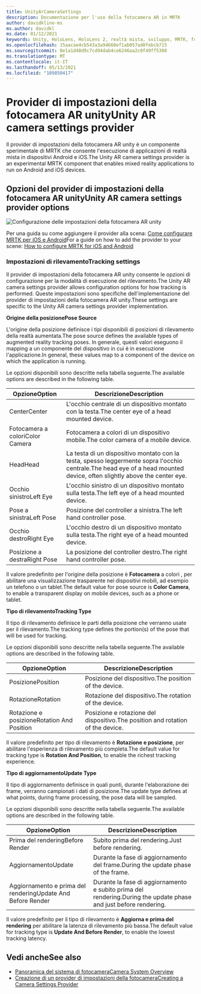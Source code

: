 ```yaml
---
title: UnityArCameraSettings
description: Documentazione per l'uso della fotocamera AR in MRTK
author: davidkline-ms
ms.author: davidkl
ms.date: 01/12/2021
keywords: Unity, HoloLens, HoloLens 2, realtà mista, sviluppo, MRTK, fotocamera AR,
ms.openlocfilehash: 15aacae4cb543a3a94660ef1ab057ad0febcb715
ms.sourcegitcommit: 8e1a1d48d9c7cd94dab4ce6246aa2c0f49ff5308
ms.translationtype: MT
ms.contentlocale: it-IT
ms.lasthandoff: 05/13/2021
ms.locfileid: "109850417"
---
```

# <a name="unity-ar-camera-settings-provider"></a><span data-ttu-id="b8b3f-104">Provider di impostazioni della fotocamera AR unity</span><span class="sxs-lookup"><span data-stu-id="b8b3f-104">Unity AR camera settings provider</span></span>

<span data-ttu-id="b8b3f-105">Il provider di impostazioni della fotocamera AR unity è un componente sperimentale di MRTK che consente l'esecuzione di applicazioni di realtà mista in dispositivi Android e iOS.</span><span class="sxs-lookup"><span data-stu-id="b8b3f-105">The Unity AR camera settings provider is an experimental MRTK component that enables mixed reality applications to run on Android and iOS devices.</span></span>

## <a name="unity-ar-camera-settings-provider-options"></a><span data-ttu-id="b8b3f-106">Opzioni del provider di impostazioni della fotocamera AR unity</span><span class="sxs-lookup"><span data-stu-id="b8b3f-106">Unity AR camera settings provider options</span></span>

![Configurazione delle impostazioni della fotocamera AR unity](../images/camera-system/UnityArSettingsConfiguration.png)

<span data-ttu-id="b8b3f-108">Per una guida su come aggiungere il provider alla scena: [Come configurare MRTK per iOS e Android](../../supported-devices/using-ar-foundation.md)</span><span class="sxs-lookup"><span data-stu-id="b8b3f-108">For a guide on how to add the provider to your scene: [How to configure MRTK for iOS and Android](../../supported-devices/using-ar-foundation.md)</span></span>

### <a name="tracking-settings"></a><span data-ttu-id="b8b3f-109">Impostazioni di rilevamento</span><span class="sxs-lookup"><span data-stu-id="b8b3f-109">Tracking settings</span></span>

<span data-ttu-id="b8b3f-110">Il provider di impostazioni della fotocamera AR unity consente le opzioni di configurazione per la modalità di esecuzione del rilevamento.</span><span class="sxs-lookup"><span data-stu-id="b8b3f-110">The Unity AR camera settings provider allows configuration options for how tracking is performed.</span></span> <span data-ttu-id="b8b3f-111">Queste impostazioni sono specifiche dell'implementazione del provider di impostazioni della fotocamera AR unity.</span><span class="sxs-lookup"><span data-stu-id="b8b3f-111">These settings are specific to the Unity AR camera settings provider implementation.</span></span>

<span data-ttu-id="b8b3f-112">**Origine della posizione**</span><span class="sxs-lookup"><span data-stu-id="b8b3f-112">**Pose Source**</span></span>

<span data-ttu-id="b8b3f-113">L'origine della posizione definisce i tipi disponibili di posizioni di rilevamento della realtà aumentata.</span><span class="sxs-lookup"><span data-stu-id="b8b3f-113">The pose source defines the available types of augmented reality tracking poses.</span></span> <span data-ttu-id="b8b3f-114">In generale, questi valori eseguono il mapping a un componente del dispositivo in cui è in esecuzione l'applicazione.</span><span class="sxs-lookup"><span data-stu-id="b8b3f-114">In general, these values map to a component of the device on which the application is running.</span></span>

<span data-ttu-id="b8b3f-115">Le opzioni disponibili sono descritte nella tabella seguente.</span><span class="sxs-lookup"><span data-stu-id="b8b3f-115">The available options are described in the following table.</span></span>

| <span data-ttu-id="b8b3f-116">Opzione</span><span class="sxs-lookup"><span data-stu-id="b8b3f-116">Option</span></span> | <span data-ttu-id="b8b3f-117">Descrizione</span><span class="sxs-lookup"><span data-stu-id="b8b3f-117">Description</span></span> |
| --- | --- |
| <span data-ttu-id="b8b3f-118">Center</span><span class="sxs-lookup"><span data-stu-id="b8b3f-118">Center</span></span> | <span data-ttu-id="b8b3f-119">L'occhio centrale di un dispositivo montato con la testa.</span><span class="sxs-lookup"><span data-stu-id="b8b3f-119">The center eye of a head mounted device.</span></span> |
| <span data-ttu-id="b8b3f-120">Fotocamera a colori</span><span class="sxs-lookup"><span data-stu-id="b8b3f-120">Color Camera</span></span> | <span data-ttu-id="b8b3f-121">Fotocamera a colori di un dispositivo mobile.</span><span class="sxs-lookup"><span data-stu-id="b8b3f-121">The color camera of a mobile device.</span></span> |
| <span data-ttu-id="b8b3f-122">Head</span><span class="sxs-lookup"><span data-stu-id="b8b3f-122">Head</span></span> | <span data-ttu-id="b8b3f-123">La testa di un dispositivo montato con la testa, spesso leggermente sopra l'occhio centrale.</span><span class="sxs-lookup"><span data-stu-id="b8b3f-123">The head eye of a head mounted device, often slightly above the center eye.</span></span> |
| <span data-ttu-id="b8b3f-124">Occhio sinistro</span><span class="sxs-lookup"><span data-stu-id="b8b3f-124">Left Eye</span></span> | <span data-ttu-id="b8b3f-125">L'occhio sinistro di un dispositivo montato sulla testa.</span><span class="sxs-lookup"><span data-stu-id="b8b3f-125">The left eye of a head mounted device.</span></span> |
| <span data-ttu-id="b8b3f-126">Pose a sinistra</span><span class="sxs-lookup"><span data-stu-id="b8b3f-126">Left Pose</span></span> | <span data-ttu-id="b8b3f-127">Posizione del controller a sinistra.</span><span class="sxs-lookup"><span data-stu-id="b8b3f-127">The left hand controller pose.</span></span> |
| <span data-ttu-id="b8b3f-128">Occhio destro</span><span class="sxs-lookup"><span data-stu-id="b8b3f-128">Right Eye</span></span> | <span data-ttu-id="b8b3f-129">L'occhio destro di un dispositivo montato sulla testa.</span><span class="sxs-lookup"><span data-stu-id="b8b3f-129">The right eye of a head mounted device.</span></span> |
| <span data-ttu-id="b8b3f-130">Posizione a destra</span><span class="sxs-lookup"><span data-stu-id="b8b3f-130">Right Pose</span></span> | <span data-ttu-id="b8b3f-131">La posizione del controller destro.</span><span class="sxs-lookup"><span data-stu-id="b8b3f-131">The right hand controller pose.</span></span> |

<span data-ttu-id="b8b3f-132">Il valore predefinito per l'origine della posizione è **Fotocamera** a colori , per abilitare una visualizzazione trasparente nei dispositivi mobili, ad esempio un telefono o un tablet.</span><span class="sxs-lookup"><span data-stu-id="b8b3f-132">The default value for pose source is **Color Camera**, to enable a transparent display on mobile devices, such as a phone or tablet.</span></span>

<span data-ttu-id="b8b3f-133">**Tipo di rilevamento**</span><span class="sxs-lookup"><span data-stu-id="b8b3f-133">**Tracking Type**</span></span>

<span data-ttu-id="b8b3f-134">Il tipo di rilevamento definisce le parti della posizione che verranno usate per il rilevamento.</span><span class="sxs-lookup"><span data-stu-id="b8b3f-134">The tracking type defines the portion(s) of the pose that will be used for tracking.</span></span>

<span data-ttu-id="b8b3f-135">Le opzioni disponibili sono descritte nella tabella seguente.</span><span class="sxs-lookup"><span data-stu-id="b8b3f-135">The available options are described in the following table.</span></span>

| <span data-ttu-id="b8b3f-136">Opzione</span><span class="sxs-lookup"><span data-stu-id="b8b3f-136">Option</span></span> | <span data-ttu-id="b8b3f-137">Descrizione</span><span class="sxs-lookup"><span data-stu-id="b8b3f-137">Description</span></span> |
| --- | --- |
| <span data-ttu-id="b8b3f-138">Posizione</span><span class="sxs-lookup"><span data-stu-id="b8b3f-138">Position</span></span> | <span data-ttu-id="b8b3f-139">Posizione del dispositivo.</span><span class="sxs-lookup"><span data-stu-id="b8b3f-139">The position of the device.</span></span> |
| <span data-ttu-id="b8b3f-140">Rotazione</span><span class="sxs-lookup"><span data-stu-id="b8b3f-140">Rotation</span></span> | <span data-ttu-id="b8b3f-141">Rotazione del dispositivo.</span><span class="sxs-lookup"><span data-stu-id="b8b3f-141">The rotation of the device.</span></span> |
| <span data-ttu-id="b8b3f-142">Rotazione e posizione</span><span class="sxs-lookup"><span data-stu-id="b8b3f-142">Rotation And Position</span></span> | <span data-ttu-id="b8b3f-143">Posizione e rotazione del dispositivo.</span><span class="sxs-lookup"><span data-stu-id="b8b3f-143">The position and rotation of the device.</span></span> |

<span data-ttu-id="b8b3f-144">Il valore predefinito per tipo di rilevamento è **Rotazione e posizione**, per abilitare l'esperienza di rilevamento più completa.</span><span class="sxs-lookup"><span data-stu-id="b8b3f-144">The default value for tracking type is **Rotation And Position**, to enable the richest tracking experience.</span></span>

<span data-ttu-id="b8b3f-145">**Tipo di aggiornamento**</span><span class="sxs-lookup"><span data-stu-id="b8b3f-145">**Update Type**</span></span>

<span data-ttu-id="b8b3f-146">Il tipo di aggiornamento definisce in quali punti, durante l'elaborazione dei frame, verranno campionati i dati di posizione.</span><span class="sxs-lookup"><span data-stu-id="b8b3f-146">The update type defines at what points, during frame processing, the pose data will be sampled.</span></span>

<span data-ttu-id="b8b3f-147">Le opzioni disponibili sono descritte nella tabella seguente.</span><span class="sxs-lookup"><span data-stu-id="b8b3f-147">The available options are described in the following table.</span></span>

| <span data-ttu-id="b8b3f-148">Opzione</span><span class="sxs-lookup"><span data-stu-id="b8b3f-148">Option</span></span> | <span data-ttu-id="b8b3f-149">Descrizione</span><span class="sxs-lookup"><span data-stu-id="b8b3f-149">Description</span></span> |
| --- | --- |
| <span data-ttu-id="b8b3f-150">Prima del rendering</span><span class="sxs-lookup"><span data-stu-id="b8b3f-150">Before Render</span></span> | <span data-ttu-id="b8b3f-151">Subito prima del rendering.</span><span class="sxs-lookup"><span data-stu-id="b8b3f-151">Just before rendering.</span></span> |
| <span data-ttu-id="b8b3f-152">Aggiornamento</span><span class="sxs-lookup"><span data-stu-id="b8b3f-152">Update</span></span> | <span data-ttu-id="b8b3f-153">Durante la fase di aggiornamento del frame.</span><span class="sxs-lookup"><span data-stu-id="b8b3f-153">During the update phase of the frame.</span></span> |
| <span data-ttu-id="b8b3f-154">Aggiornamento e prima del rendering</span><span class="sxs-lookup"><span data-stu-id="b8b3f-154">Update And Before Render</span></span> | <span data-ttu-id="b8b3f-155">Durante la fase di aggiornamento e subito prima del rendering.</span><span class="sxs-lookup"><span data-stu-id="b8b3f-155">During the update phase and just before rendering.</span></span> |

<span data-ttu-id="b8b3f-156">Il valore predefinito per il tipo di rilevamento è **Aggiorna e prima del rendering** per abilitare la latenza di rilevamento più bassa.</span><span class="sxs-lookup"><span data-stu-id="b8b3f-156">The default value for tracking type is **Update And Before Render**, to enable the lowest tracking latency.</span></span>

## <a name="see-also"></a><span data-ttu-id="b8b3f-157">Vedi anche</span><span class="sxs-lookup"><span data-stu-id="b8b3f-157">See also</span></span>

- [<span data-ttu-id="b8b3f-158">Panoramica del sistema di fotocamera</span><span class="sxs-lookup"><span data-stu-id="b8b3f-158">Camera System Overview</span></span>](camera-system-overview.md)
- [<span data-ttu-id="b8b3f-159">Creazione di un provider di impostazioni della fotocamera</span><span class="sxs-lookup"><span data-stu-id="b8b3f-159">Creating a Camera Settings Provider</span></span>](create-settings-provider.md)
